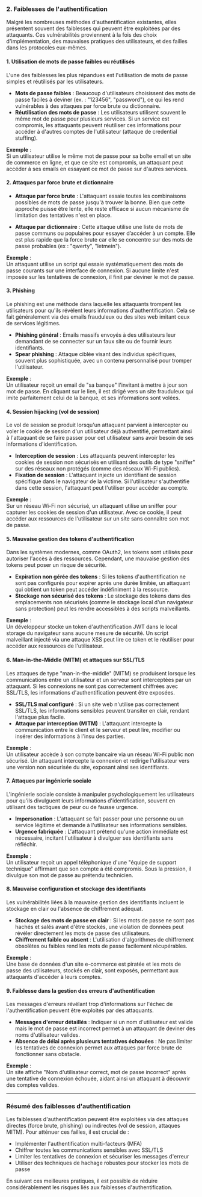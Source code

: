 ### 2. **Faiblesses de l'authentification**

Malgré les nombreuses méthodes d'authentification existantes, elles présentent souvent des faiblesses qui peuvent être exploitées par des attaquants. Ces vulnérabilités proviennent à la fois des choix d'implémentation, des mauvaises pratiques des utilisateurs, et des failles dans les protocoles eux-mêmes.

#### **1. Utilisation de mots de passe faibles ou réutilisés**

L'une des faiblesses les plus répandues est l'utilisation de mots de passe simples et réutilisés par les utilisateurs.

- **Mots de passe faibles** : Beaucoup d'utilisateurs choisissent des mots de passe faciles à deviner (ex. : "123456", "password"), ce qui les rend vulnérables à des attaques par force brute ou dictionnaire.
- **Réutilisation des mots de passe** : Les utilisateurs utilisent souvent le même mot de passe pour plusieurs services. Si un service est compromis, les attaquants peuvent réutiliser ces informations pour accéder à d'autres comptes de l'utilisateur (attaque de credential stuffing).

**Exemple** :  
Si un utilisateur utilise le même mot de passe pour sa boîte email et un site de commerce en ligne, et que ce site est compromis, un attaquant peut accéder à ses emails en essayant ce mot de passe sur d'autres services.

#### **2. Attaques par force brute et dictionnaire**

- **Attaque par force brute** : L'attaquant essaie toutes les combinaisons possibles de mots de passe jusqu'à trouver la bonne. Bien que cette approche puisse être lente, elle reste efficace si aucun mécanisme de limitation des tentatives n'est en place.
  
- **Attaque par dictionnaire** : Cette attaque utilise une liste de mots de passe communs ou populaires pour essayer d’accéder à un compte. Elle est plus rapide que la force brute car elle se concentre sur des mots de passe probables (ex : "qwerty", "letmein").

**Exemple** :  
Un attaquant utilise un script qui essaie systématiquement des mots de passe courants sur une interface de connexion. Si aucune limite n'est imposée sur les tentatives de connexion, il finit par deviner le mot de passe.

#### **3. Phishing**

Le phishing est une méthode dans laquelle les attaquants trompent les utilisateurs pour qu'ils révèlent leurs informations d'authentification. Cela se fait généralement via des emails frauduleux ou des sites web imitant ceux de services légitimes.

- **Phishing général** : Emails massifs envoyés à des utilisateurs leur demandant de se connecter sur un faux site ou de fournir leurs identifiants.
- **Spear phishing** : Attaque ciblée visant des individus spécifiques, souvent plus sophistiquée, avec un contenu personnalisé pour tromper l'utilisateur.

**Exemple** :  
Un utilisateur reçoit un email de "sa banque" l'invitant à mettre à jour son mot de passe. En cliquant sur le lien, il est dirigé vers un site frauduleux qui imite parfaitement celui de la banque, et ses informations sont volées.

#### **4. Session hijacking (vol de session)**

Le vol de session se produit lorsqu'un attaquant parvient à intercepter ou voler le cookie de session d'un utilisateur déjà authentifié, permettant ainsi à l'attaquant de se faire passer pour cet utilisateur sans avoir besoin de ses informations d'identification.

- **Interception de session** : Les attaquants peuvent intercepter les cookies de session non sécurisés en utilisant des outils de type "sniffer" sur des réseaux non protégés (comme des réseaux Wi-Fi publics).
- **Fixation de session** : L'attaquant injecte un identifiant de session spécifique dans le navigateur de la victime. Si l'utilisateur s'authentifie dans cette session, l'attaquant peut l'utiliser pour accéder au compte.

**Exemple** :  
Sur un réseau Wi-Fi non sécurisé, un attaquant utilise un sniffer pour capturer les cookies de session d'un utilisateur. Avec ce cookie, il peut accéder aux ressources de l'utilisateur sur un site sans connaître son mot de passe.

#### **5. Mauvaise gestion des tokens d'authentification**

Dans les systèmes modernes, comme OAuth2, les tokens sont utilisés pour autoriser l'accès à des ressources. Cependant, une mauvaise gestion des tokens peut poser un risque de sécurité.

- **Expiration non gérée des tokens** : Si les tokens d'authentification ne sont pas configurés pour expirer après une durée limitée, un attaquant qui obtient un token peut accéder indéfiniment à la ressource.
- **Stockage non sécurisé des tokens** : Le stockage des tokens dans des emplacements non sécurisés (comme le stockage local d'un navigateur sans protection) peut les rendre accessibles à des scripts malveillants.

**Exemple** :  
Un développeur stocke un token d'authentification JWT dans le local storage du navigateur sans aucune mesure de sécurité. Un script malveillant injecté via une attaque XSS peut lire ce token et le réutiliser pour accéder aux ressources de l'utilisateur.

#### **6. Man-in-the-Middle (MITM) et attaques sur SSL/TLS**

Les attaques de type "man-in-the-middle" (MITM) se produisent lorsque les communications entre un utilisateur et un serveur sont interceptées par un attaquant. Si les connexions ne sont pas correctement chiffrées avec SSL/TLS, les informations d'authentification peuvent être exposées.

- **SSL/TLS mal configuré** : Si un site web n'utilise pas correctement SSL/TLS, les informations sensibles peuvent transiter en clair, rendant l'attaque plus facile.
- **Attaque par interception (MITM)** : L'attaquant intercepte la communication entre le client et le serveur et peut lire, modifier ou insérer des informations à l'insu des parties.

**Exemple** :  
Un utilisateur accède à son compte bancaire via un réseau Wi-Fi public non sécurisé. Un attaquant intercepte la connexion et redirige l'utilisateur vers une version non sécurisée du site, exposant ainsi ses identifiants.

#### **7. Attaques par ingénierie sociale**

L'ingénierie sociale consiste à manipuler psychologiquement les utilisateurs pour qu'ils divulguent leurs informations d'identification, souvent en utilisant des tactiques de peur ou de fausse urgence.

- **Impersonation** : L'attaquant se fait passer pour une personne ou un service légitime et demande à l'utilisateur ses informations sensibles.
- **Urgence fabriquée** : L'attaquant prétend qu'une action immédiate est nécessaire, incitant l'utilisateur à divulguer ses identifiants sans réfléchir.

**Exemple** :  
Un utilisateur reçoit un appel téléphonique d'une "équipe de support technique" affirmant que son compte a été compromis. Sous la pression, il divulgue son mot de passe au prétendu technicien.

#### **8. Mauvaise configuration et stockage des identifiants**

Les vulnérabilités liées à la mauvaise gestion des identifiants incluent le stockage en clair ou l'absence de chiffrement adéquat.

- **Stockage des mots de passe en clair** : Si les mots de passe ne sont pas hachés et salés avant d'être stockés, une violation de données peut révéler directement les mots de passe des utilisateurs.
- **Chiffrement faible ou absent** : L'utilisation d'algorithmes de chiffrement obsolètes ou faibles rend les mots de passe facilement récupérables.

**Exemple** :  
Une base de données d'un site e-commerce est piratée et les mots de passe des utilisateurs, stockés en clair, sont exposés, permettant aux attaquants d'accéder à leurs comptes.

#### **9. Faiblesse dans la gestion des erreurs d'authentification**

Les messages d'erreurs révélant trop d'informations sur l'échec de l'authentification peuvent être exploités par des attaquants.

- **Messages d'erreur détaillés** : Indiquer si un nom d'utilisateur est valide mais le mot de passe est incorrect permet à un attaquant de deviner des noms d'utilisateur valides.
- **Absence de délai après plusieurs tentatives échouées** : Ne pas limiter les tentatives de connexion permet aux attaques par force brute de fonctionner sans obstacle.

**Exemple** :  
Un site affiche "Nom d'utilisateur correct, mot de passe incorrect" après une tentative de connexion échouée, aidant ainsi un attaquant à découvrir des comptes valides.

---

### **Résumé des faiblesses d'authentification**
Les faiblesses d'authentification peuvent être exploitées via des attaques directes (force brute, phishing) ou indirectes (vol de session, attaques MITM). Pour atténuer ces failles, il est crucial de :
- Implémenter l'authentification multi-facteurs (MFA)
- Chiffrer toutes les communications sensibles avec SSL/TLS
- Limiter les tentatives de connexion et sécuriser les messages d'erreur
- Utiliser des techniques de hachage robustes pour stocker les mots de passe

En suivant ces meilleures pratiques, il est possible de réduire considérablement les risques liés aux faiblesses d'authentification.